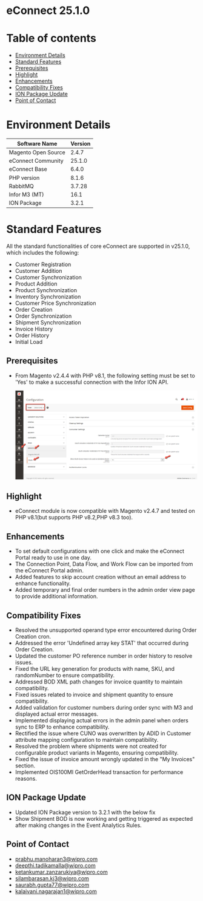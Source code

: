 
# **eConnect 25.1.0**

# Table of contents

- [Environment Details](#environment-details)
- [Standard Features](#standard-features)
- [Prerequisites](#prerequisites)
- [Highlight](#highlight)
- [Enhancements](#enhancements)
- [Compatibility Fixes](#compatibility-fixes)
- [ION Package Update](#ion-package-update)
- [Point of Contact](#point-of-contact)

# Environment Details

| **Software Name**   | **Version** |
| --------------------| ----------- |
| Magento Open Source | 2.4.7      |
| eConnect Community  | 25.1.0      |
| eConnect Base       | 6.4.0       |
| PHP version         | 8.1.6       |
| RabbitMQ            | 3.7.28      |
| Infor M3 (MT)       | 16.1        |
| ION Package         | 3.2.1       |

# Standard Features

All the standard functionalities of core eConnect are supported in v25.1.0, which includes the following:

- Customer Registration
- Customer Addition
- Customer Synchronization
- Product Addition
- Product Synchronization
- Inventory Synchronization
- Customer Price Synchronization
- Order Creation
- Order Synchronization
- Shipment Synchronization
- Invoice History
- Order History
- Initial Load

## Prerequisites

- From Magento v2.4.4 with PHP v8.1, the following setting must be set to 'Yes' to make a successful connection with the Infor ION API.

	![oAuth Access Token](../../../../ecommerce/images/econnect-user-manual-ion-part1/access_token_setting.png)

## Highlight

- eConnect module is now compatible with Magento v2.4.7 and tested on PHP v8.1(but supports PHP v8.2,PHP v8.3 too).

## **Enhancements**

- To set default configurations with one click and make the eConnect Portal ready to use in one day.
- The Connection Point, Data Flow, and Work Flow can be imported from the eConnect Portal admin.
- Added features to skip account creation without an email address to enhance functionality.
- Added temporary and final order numbers in the admin order view page to provide additional information.

## **Compatibility Fixes**

- Resolved the unsupported operand type error encountered during Order Creation cron.
- Addressed the error 'Undefined array key STAT' that occurred during Order Creation.
- Updated the customer PO reference number in order history to resolve issues.
- Fixed the URL key generation for products with name, SKU, and randomNumber to ensure compatibility.
- Addressed BOD XML path changes for invoice quantity to maintain compatibility.
- Fixed issues related to invoice and shipment quantity to ensure compatibility.
- Added validation for customer numbers during order sync with M3 and displayed actual error messages.
- Implemented displaying actual errors in the admin panel when orders sync to ERP to enhance compatibility.
- Rectified the issue where CUNO was overwritten by ADID in Customer attribute mapping configuration to maintain compatibility.
- Resolved the problem where shipments were not created for configurable product variants in Magento, ensuring compatibility.
- Fixed the issue of invoice amount wrongly updated in the "My Invoices" section.
- Implemented OIS100MI GetOrderHead transaction for performance reasons.

## ION Package Update

- Updated ION Package version to 3.2.1 with the below fix
- Show Shipment BOD is now working and getting triggered as expected after making changes in the Event Analytics Rules.

## Point of Contact

- [prabhu.manoharan3@wipro.com](mailto:prabhu.manoharan3@wipro.com)
- [deepthi.tadikamalla@wipro.com](mailto:deepthi.tadikamalla@wipro.com)
- [ketankumar.zanzarukiya@wipro.com](mailto:ketankumar.zanzarukiya@wipro.com)
- [silambarasan.kj3@wipro.com](mailto:silambarasan.kj3@wipro.com)
- [saurabh.gupta77@wipro.com](mailto:saurabh.gupta77@wipro.com)
- [kalaivani.nagarajan1@wipro.com](mailto:kalaivani.nagarajan1@wipro.com)


